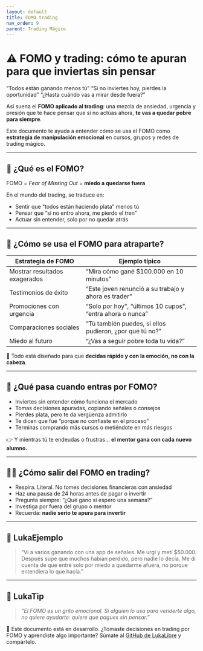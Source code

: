 ```yaml
---
layout: default
title: FOMO trading
nav_order: 9
parent: Trading Mágico
---
```


# ⚠️ FOMO y trading: cómo te apuran para que inviertas sin pensar

“Todos están ganando menos tú”
“Si no inviertes hoy, pierdes la oportunidad”
“¿Hasta cuándo vas a mirar desde fuera?”

Así suena el **FOMO aplicado al trading**:
una mezcla de ansiedad, urgencia y presión que te hace pensar que si no actúas ahora, **te vas a quedar pobre para siempre**.

Este documento te ayuda a entender cómo se usa el FOMO como **estrategia de manipulación emocional** en cursos, grupos y redes de trading mágico.

---

## 🧠 ¿Qué es el FOMO?

FOMO = *Fear of Missing Out* = **miedo a quedarse fuera**

En el mundo del trading, se traduce en:

- Sentir que “todos están haciendo plata” menos tú
- Pensar que “si no entro ahora, me pierdo el tren”
- Actuar sin entender, solo por no quedar atrás

---

## 🎯 ¿Cómo se usa el FOMO para atraparte?

| Estrategia de FOMO                       | Ejemplo típico                                         |
|------------------------------------------|--------------------------------------------------------|
| Mostrar resultados exagerados            | “Mira cómo gané $100.000 en 10 minutos”               |
| Testimonios de éxito                     | “Este joven renunció a su trabajo y ahora es trader”  |
| Promociones con urgencia                 | “Solo por hoy”, “últimos 10 cupos”, “entra ahora o nunca” |
| Comparaciones sociales                   | “Tú también puedes, si ellos pudieron, ¿por qué tú no?” |
| Miedo al futuro                          | “¿Vas a seguir pobre toda tu vida?”                   |

📌 Todo está diseñado para que **decidas rápido y con la emoción, no con la cabeza**.

---

## 🔄 ¿Qué pasa cuando entras por FOMO?

- Inviertes sin entender cómo funciona el mercado
- Tomas decisiones apuradas, copiando señales o consejos
- Pierdes plata, pero te da vergüenza admitirlo
- Te dicen que fue “porque no confiaste en el proceso”
- Terminas comprando más cursos o metiéndote en más riesgos

👉 Y mientras tú te endeudas o frustras… **el mentor gana con cada nuevo alumno.**

---

## 🧘‍♀️ ¿Cómo salir del FOMO en trading?

- Respira. Literal. No tomes decisiones financieras con ansiedad
- Haz una pausa de 24 horas antes de pagar o invertir
- Pregunta siempre: “¿Qué gano si espero una semana?”
- Investiga por fuera del grupo o mentor
- Recuerda: **nadie serio te apura para invertir**

---

## 💬 LukaEjemplo

> “Vi a varios ganando con una app de señales. Me urgí y metí $50.000.
> Después supe que muchos habían perdido, pero nadie lo decía.
> Me di cuenta de que entré solo por miedo a quedarme afuera, no porque entendiera lo que hacía.”

---

## 🧠 LukaTip

> *“El FOMO es un grito emocional. Si alguien lo usa para venderte algo, no quiere ayudarte: quiere que pagues sin pensar.”*

📌 Este documento está en desarrollo.
¿Tomaste decisiones en trading por FOMO y aprendiste algo importante? Súmate al [GitHub de LukaLibre](https://github.com/raestrada/lukalibre) y compártelo.
